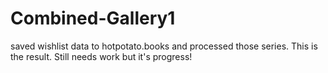 # Combined-Gallery1
saved wishlist data to hotpotato.books and processed those series. This is the result. Still needs work but it's progress!
